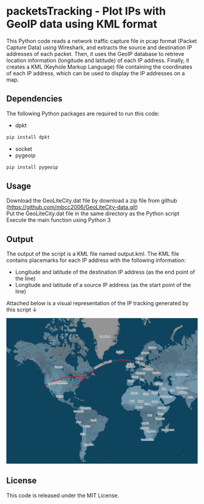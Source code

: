 # packetsTracking - Plot IPs with GeoIP data using KML format
 
This Python code reads a network traffic capture file in pcap format (Packet Capture Data) using Wireshark, and extracts the source and destination IP addresses of each packet. Then, it uses the GeoIP database to retrieve location information (longitude and latitude) of each IP address. Finally, it creates a KML (Keyhole Markup Language) file containing the coordinates of each IP address, which can be used to display the IP addresses on a map.

## Dependencies
The following Python packages are required to run this code:
- dpkt
```sh
pip install dpkt
```
- socket
- pygeoip
```sh
pip install pygeoip
```

## Usage
Download the GeoLiteCity.dat file by download a zip file from github (https://github.com/mbcc2006/GeoLiteCity-data.git)
<br> Put the GeoLiteCity.dat file in the same directory as the Python script
<br> Execute the main function using Python 3

## Output
The output of the script is a KML file named output.kml. The KML file contains placemarks for each IP address with the following information:
- Longitude and latitude of the destination IP address (as the end point of the line)
- Longitude and latitude of a source IP address (as the start point of the line)

Attached below is a visual representation of the IP tracking generated by this script &darr;

![Alt text](mapimage.jpg)

## License
This code is released under the MIT License.
